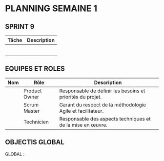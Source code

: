 # PLANNING SEMAINE 1


## SPRINT 9

| **Tâche**                     | **Description**                                                                                   |
|-------------------------------|---------------------------------------------------------------------------------------------------|
|     |                                        |
|      |         |
|       |         |
|      |                                   |
|      |                                     |
|      |                                    |


## EQUIPES ET ROLES 

| **Nom**          | **Rôle**          | **Description**                                     |
|-------------------|-------------------|-----------------------------------------------------|
| | Product Owner   | Responsable de définir les besoins et priorités du projet. |
|  | Scrum Master  | Garant du respect de la méthodologie Agile et facilitateur. |
|  | Technicien  | Responsable des aspects techniques et de la mise en œuvre. |

## OBJECTIS GLOBAL 

GLOBAL :


